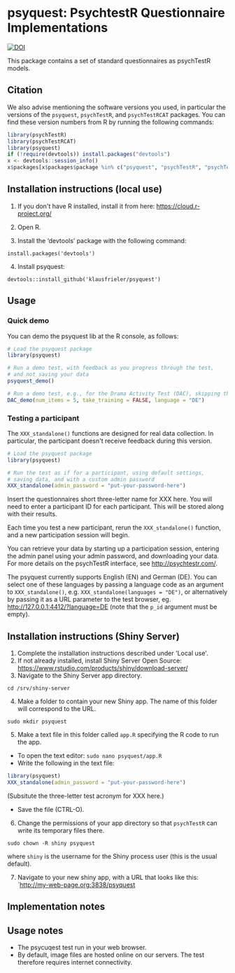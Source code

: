 # psyquest: PsychtestR Questionnaire Implementations

[![DOI](https://zenodo.org/badge/DOI/10.5281/zenodo.1415363.svg)](https://doi.org/10.5281/zenodo.1415363)

This package contains a set of standard questionnaires as psychTestR models.


## Citation

We also advise mentioning the software versions you used,
in particular the versions of the `psyquest`, `psychTestR`, and `psychTestRCAT` packages.
You can find these version numbers from R by running the following commands:

``` r
library(psychTestR)
library(psychTestRCAT)
library(psyquest)
if (!require(devtools)) install.packages("devtools")
x <- devtools::session_info()
x$packages[x$packages$package %in% c("psyquest", "psychTestR", "psychTestRCAT"), ]
```

## Installation instructions (local use)

1. If you don't have R installed, install it from here: https://cloud.r-project.org/

2. Open R.

3. Install the ‘devtools’ package with the following command:

`install.packages('devtools')`

4. Install psyquest:

`devtools::install_github('klausfrieler/psyquest')`

## Usage

### Quick demo 

You can demo the psyquest lib at the R console, as follows:

``` r
# Load the psyquest package
library(psyquest)

# Run a demo test, with feedback as you progress through the test,
# and not saving your data
psyquest_demo()

# Run a demo test, e.g., for the Drama Activity Test (DAC), skipping the training phase, and only asking 5 questions, as well a changinge the language
DAC_demo(num_items = 5, take_training = FALSE, language = "DE")
```

### Testing a participant

The `XXX_standalone()` functions are  designed for real data collection.
In particular, the participant doesn't receive feedback during this version.

``` r
# Load the psyquest package
library(psyquest)

# Run the test as if for a participant, using default settings,
# saving data, and with a custom admin password
XXX_standalone(admin_password = "put-your-password-here")
```
Insert the questionnaires short three-letter name for XXX here. 
You will need to enter a participant ID for each participant.
This will be stored along with their results.

Each time you test a new participant,
rerun the `XXX_standalone()` function,
and a new participation session will begin.

You can retrieve your data by starting up a participation session,
entering the admin panel using your admin password,
and downloading your data.
For more details on the psychTestR interface, 
see http://psychtestr.com/.

The psyquest currently supports English (EN) and German (DE).
You can select one of these languages by passing a language code as 
an argument to `XXX_standalone()`, e.g. `XXX_standalone(languages = "DE")`,
or alternatively by passing it as a URL parameter to the test browser,
eg. http://127.0.0.1:4412/?language=DE (note that the `p_id` argument must be empty).

## Installation instructions (Shiny Server)

1. Complete the installation instructions described under 'Local use'.
2. If not already installed, install Shiny Server Open Source:
https://www.rstudio.com/products/shiny/download-server/
3. Navigate to the Shiny Server app directory.

`cd /srv/shiny-server`

4. Make a folder to contain your new Shiny app.
The name of this folder will correspond to the URL.

`sudo mkdir psyquest`

5. Make a text file in this folder called `app.R`
specifying the R code to run the app.

- To open the text editor: `sudo nano psyquest/app.R`
- Write the following in the text file:

``` r
library(psyquest)
XXX_standalone(admin_password = "put-your-password-here")
```
(Subsitute the three-letter test acronym for XXX here.)
- Save the file (CTRL-O).

6. Change the permissions of your app directory so that `psychTestR`
can write its temporary files there.

`sudo chown -R shiny psyquest`

where `shiny` is the username for the Shiny process user
(this is the usual default).

7. Navigate to your new shiny app, with a URL that looks like this:
`http://my-web-page.org:3838/psyquest

## Implementation notes


## Usage notes

- The psycuqest test run in your web browser.
- By default, image files are hosted online on our servers.
The test therefore requires internet connectivity.
